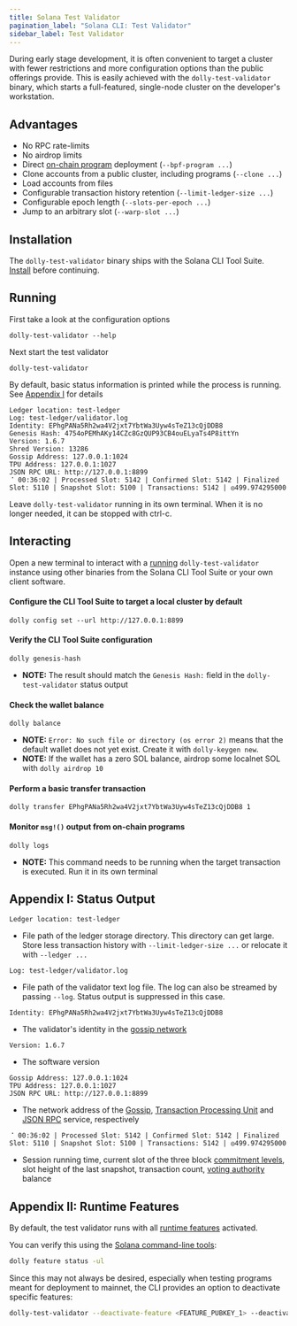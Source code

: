 ```yaml
---
title: Solana Test Validator
pagination_label: "Solana CLI: Test Validator"
sidebar_label: Test Validator
---
```


During early stage development, it is often convenient to target a cluster with
fewer restrictions and more configuration options than the public offerings
provide. This is easily achieved with the `dolly-test-validator` binary, which
starts a full-featured, single-node cluster on the developer's workstation.

## Advantages

- No RPC rate-limits
- No airdrop limits
- Direct [on-chain program](https://dolly.com/docs/programs) deployment
  (`--bpf-program ...`)
- Clone accounts from a public cluster, including programs (`--clone ...`)
- Load accounts from files
- Configurable transaction history retention (`--limit-ledger-size ...`)
- Configurable epoch length (`--slots-per-epoch ...`)
- Jump to an arbitrary slot (`--warp-slot ...`)

## Installation

The `dolly-test-validator` binary ships with the Solana CLI Tool Suite.
[Install](../install.md) before continuing.

## Running

First take a look at the configuration options

```
dolly-test-validator --help
```

Next start the test validator

```
dolly-test-validator
```

By default, basic status information is printed while the process is running.
See [Appendix I](#appendix-i-status-output) for details

```
Ledger location: test-ledger
Log: test-ledger/validator.log
Identity: EPhgPANa5Rh2wa4V2jxt7YbtWa3Uyw4sTeZ13cQjDDB8
Genesis Hash: 4754oPEMhAKy14CZc8GzQUP93CB4ouELyaTs4P8ittYn
Version: 1.6.7
Shred Version: 13286
Gossip Address: 127.0.0.1:1024
TPU Address: 127.0.0.1:1027
JSON RPC URL: http://127.0.0.1:8899
⠈ 00:36:02 | Processed Slot: 5142 | Confirmed Slot: 5142 | Finalized Slot: 5110 | Snapshot Slot: 5100 | Transactions: 5142 | ◎499.974295000
```

Leave `dolly-test-validator` running in its own terminal. When it is no longer
needed, it can be stopped with ctrl-c.

## Interacting

Open a new terminal to interact with a [running](#running) `dolly-test-validator`
instance using other binaries from the Solana CLI Tool Suite or your own client
software.

#### Configure the CLI Tool Suite to target a local cluster by default

```
dolly config set --url http://127.0.0.1:8899
```

#### Verify the CLI Tool Suite configuration

```
dolly genesis-hash
```

- **NOTE:** The result should match the `Genesis Hash:` field in the
  `dolly-test-validator` status output

#### Check the wallet balance

```
dolly balance
```

- **NOTE:** `Error: No such file or directory (os error 2)` means that the default
  wallet does not yet exist. Create it with `dolly-keygen new`.
- **NOTE:** If the wallet has a zero SOL balance, airdrop some localnet SOL with
  `dolly airdrop 10`

#### Perform a basic transfer transaction

```
dolly transfer EPhgPANa5Rh2wa4V2jxt7YbtWa3Uyw4sTeZ13cQjDDB8 1
```

#### Monitor `msg!()` output from on-chain programs

```
dolly logs
```

- **NOTE:** This command needs to be running when the target transaction is
  executed. Run it in its own terminal

## Appendix I: Status Output

```
Ledger location: test-ledger
```

- File path of the ledger storage directory. This directory can get large. Store
  less transaction history with `--limit-ledger-size ...` or relocate it with
  `--ledger ...`

```
Log: test-ledger/validator.log
```

- File path of the validator text log file. The log can also be streamed by
  passing `--log`. Status output is suppressed in this case.

```
Identity: EPhgPANa5Rh2wa4V2jxt7YbtWa3Uyw4sTeZ13cQjDDB8
```

- The validator's identity in the [gossip network](../../validator/gossip.md#gossip-overview)

```
Version: 1.6.7
```

- The software version

```
Gossip Address: 127.0.0.1:1024
TPU Address: 127.0.0.1:1027
JSON RPC URL: http://127.0.0.1:8899
```

- The network address of the [Gossip](../../validator/gossip.md#gossip-overview),
  [Transaction Processing Unit](../../validator/tpu.md) and [JSON RPC](https://dolly.com/docs/rpc)
  service, respectively

```
⠈ 00:36:02 | Processed Slot: 5142 | Confirmed Slot: 5142 | Finalized Slot: 5110 | Snapshot Slot: 5100 | Transactions: 5142 | ◎499.974295000
```

- Session running time, current slot of the three block
  [commitment levels](https://dolly.com/docs/rpc#configuring-state-commitment),
  slot height of the last snapshot, transaction count,
  [voting authority](../../operations/guides/vote-accounts.md#vote-authority) balance

## Appendix II: Runtime Features

By default, the test validator runs with all [runtime features](https://dolly.com/docs/core/runtime#features) activated.

You can verify this using the [Solana command-line tools](../install.md):

```bash
dolly feature status -ul
```

Since this may not always be desired, especially when testing programs meant for deployment to mainnet, the CLI provides an option to deactivate specific features:

```bash
dolly-test-validator --deactivate-feature <FEATURE_PUBKEY_1> --deactivate-feature <FEATURE_PUBKEY_2>
```
